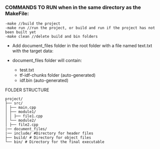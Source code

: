 ### COMMANDS TO RUN when in the same directory as the MakeFile:

    -make //build the project
    -make run //run the project, or build and run if the project has not been built yet
    -make clean //delete build and bin folders

- Add document_files folder in the root folder with a file named text.txt with the target data:

- document_files folder will contain:

  - test.txt
  - tf-idf-chunks folder (auto-generated)
  - idf.bin (auto-generated)

FOLDER STRUCTURE

    project/
    ├── src/
    │ ├── main.cpp
    │ ├── module1/
    │ │ ├── file1.cpp
    │ └── module2/
    │ ├── file2.cpp
    |── document_files/
    |── include/ #Directory for header files
    ├── build/ # Directory for object files
    └── bin/ # Directory for the final executable
